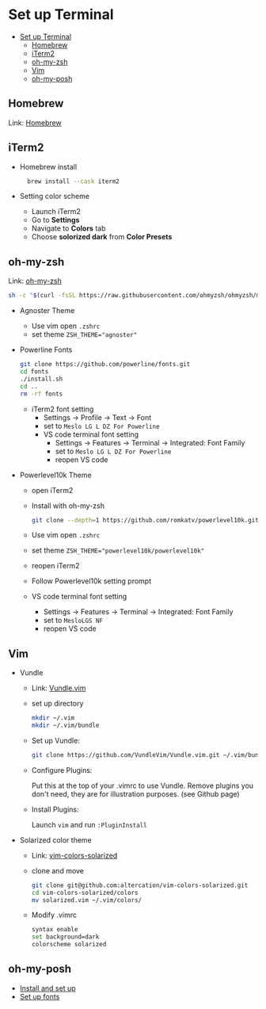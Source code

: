# Set up Terminal

- [Set up Terminal](#set-up-terminal)
  - [Homebrew](#homebrew)
  - [iTerm2](#iterm2)
  - [oh-my-zsh](#oh-my-zsh)
  - [Vim](#vim)
  - [oh-my-posh](#oh-my-posh)

## Homebrew

Link: [Homebrew](https://brew.sh/)

## iTerm2

- Homebrew install

  ```Bash
    brew install --cask iterm2
  ```

- Setting color scheme
  - Launch iTerm2
  - Go to **Settings**
  - Navigate to **Colors** tab
  - Choose **solorized dark** from **Color Presets**

## oh-my-zsh

Link: [oh-my-zsh](https://ohmyz.sh/)

```Bash
sh -c "$(curl -fsSL https://raw.githubusercontent.com/ohmyzsh/ohmyzsh/master/tools/install.sh)"
```

- Agnoster Theme
  - Use vim open `.zshrc`
  - set theme `ZSH_THEME="agnoster"`

- Powerline Fonts

  ```Bash
  git clone https://github.com/powerline/fonts.git
  cd fonts
  ./install.sh
  cd ..
  rm -rf fonts
  ```

  - iTerm2 font setting
    - Settings -> Profile -> Text -> Font
    - set to `Meslo LG L DZ For Powerline`
    - VS code terminal font setting
      - Settings -> Features -> Terminal -> Integrated: Font Family
      - set to `Meslo LG L DZ For Powerline`
      - reopen VS code

- Powerlevel10k Theme
  - open iTerm2
  - Install with oh-my-zsh

    ```Bash
    git clone --depth=1 https://github.com/romkatv/powerlevel10k.git ${ZSH_CUSTOM:-$HOME/.oh-my-zsh/custom}/themes/powerlevel10k
    ```

  - Use vim open `.zshrc`
  - set theme `ZSH_THEME="powerlevel10k/powerlevel10k"`
  - reopen iTerm2
  - Follow Powerlevel10k setting prompt
  - VS code terminal font setting
    - Settings -> Features -> Terminal -> Integrated: Font Family
    - set to `MesloLGS NF`
    - reopen VS code

## Vim

- Vundle
  - Link: [Vundle.vim](https://github.com/VundleVim/Vundle.vim)
  - set up directory

    ```Bash
    mkdir ~/.vim
    mkdir ~/.vim/bundle
    ```

  - Set up Vundle:

    ```Bash
    git clone https://github.com/VundleVim/Vundle.vim.git ~/.vim/bundle/Vundle.vim
    ```

  - Configure Plugins:

    Put this at the top of your .vimrc to use Vundle. Remove plugins you don't need, they are for illustration purposes. (see Github page)
  
  - Install Plugins:

    Launch `vim` and run `:PluginInstall`

- Solarized color theme
  - Link: [vim-colors-solarized](https://github.com/altercation/vim-colors-solarized)
  - clone and move

    ```Bash
    git clone git@github.com:altercation/vim-colors-solarized.git
    cd vim-colors-solarized/colors
    mv solarized.vim ~/.vim/colors/
    ```

  - Modify .vimrc

    ```Bash
    syntax enable
    set background=dark
    colorscheme solarized
    ```

## oh-my-posh

- [Install and set up](https://ohmyposh.dev/)
- [Set up fonts](https://blog.danskingdom.com/Update-your-terminal-prompt-and-font-in-Windows-Terminal-and-VS-Code-and-Visual-Studio/)